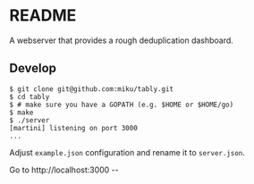 README
======

A webserver that provides a rough deduplication dashboard.

Develop
-------

	$ git clone git@github.com:miku/tably.git
	$ cd tably
	$ # make sure you have a GOPATH (e.g. $HOME or $HOME/go)
	$ make
	$ ./server
	[martini] listening on port 3000
	...

Adjust `example.json` configuration and rename it to `server.json`.

Go to http://localhost:3000 --